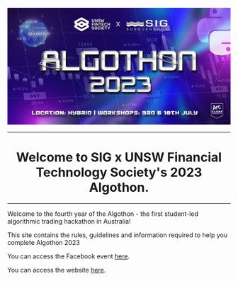 ![Cover photo](./img/cp.jpg)

---

# <center>Welcome to SIG x UNSW Financial Technology Society's 2023 Algothon.</center>

---

[//]: # "For full documentation visit [mkdocs.org](https://www.mkdocs.org)."

Welcome to the fourth year of the Algothon - the first student-led algorithmic trading hackathon in Australia!

This site contains the rules, guidelines and information required to help you complete Algothon 2023

You can access the Facebook event [here](https://fb.me/e/PfwQlT86).

You can access the website [here](https://algothon.au).
